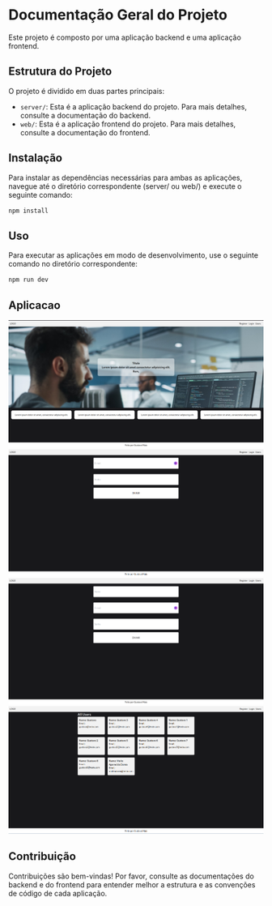 # Documentação Geral do Projeto

Este projeto é composto por uma aplicação backend e uma aplicação frontend.

## Estrutura do Projeto

O projeto é dividido em duas partes principais:

- `server/`: Esta é a aplicação backend do projeto. Para mais detalhes, consulte a documentação do backend.
- `web/`: Esta é a aplicação frontend do projeto. Para mais detalhes, consulte a documentação do frontend.

## Instalação

Para instalar as dependências necessárias para ambas as aplicações, navegue até o diretório correspondente (server/ ou web/) e execute o seguinte comando:

```sh
npm install
```

## Uso

Para executar as aplicações em modo de desenvolvimento, use o seguinte comando no diretório correspondente:

```sh
npm run dev
```

## Aplicacao

![Home Page](./img/Pagina%20Home.png)
![Login Page](./img/Pagina%20Login.png)
![Register Page](./img/Pagina%20Registro.png)
![Users Page](./img/Pagina%20Users.png)

## Contribuição

Contribuições são bem-vindas! Por favor, consulte as documentações do backend e do frontend para entender melhor a estrutura e as convenções de código de cada aplicação.
